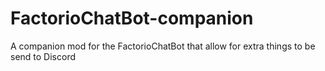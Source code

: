 # FactorioChatBot-companion
A companion mod for the FactorioChatBot that allow for extra things to be send to Discord
